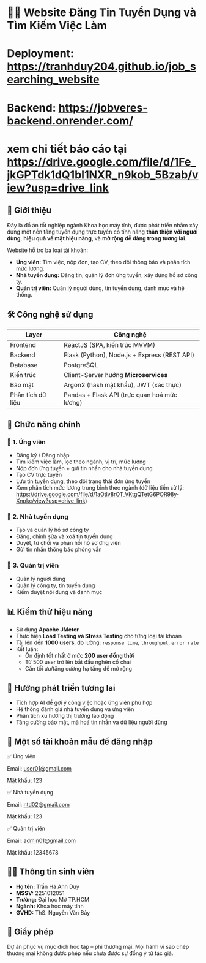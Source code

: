 # 🧑‍💼 Website Đăng Tin Tuyển Dụng và Tìm Kiếm Việc Làm
# Deployment: https://tranhduy204.github.io/job_searching_website
# Backend: https://jobveres-backend.onrender.com/
# xem chi tiết báo cáo tại https://drive.google.com/file/d/1Fe_jkGPTdk1dQ1bI1NXR_n9kob_5Bzab/view?usp=drive_link
## 📝 Giới thiệu
Đây là đồ án tốt nghiệp ngành Khoa học máy tính, được phát triển nhằm xây dựng một nền tảng tuyển dụng trực tuyến có tính năng **thân thiện với người dùng**, **hiệu quả về mặt hiệu năng**, và **mở rộng dễ dàng trong tương lai**.

Website hỗ trợ ba loại tài khoản:
- **Ứng viên:** Tìm việc, nộp đơn, tạo CV, theo dõi thông báo và phân tích mức lương.
- **Nhà tuyển dụng:** Đăng tin, quản lý đơn ứng tuyển, xây dựng hồ sơ công ty.
- **Quản trị viên:** Quản lý người dùng, tin tuyển dụng, danh mục và hệ thống.

## 🛠️ Công nghệ sử dụng

| Layer         | Công nghệ                                  |
|---------------|---------------------------------------------|
| Frontend      | ReactJS (SPA, kiến trúc MVVM)              |
| Backend       | Flask (Python), Node.js + Express (REST API) |
| Database      | PostgreSQL                                 |
| Kiến trúc     | Client-Server hướng **Microservices**       |
| Bảo mật       | Argon2 (hash mật khẩu), JWT (xác thực)     |
| Phân tích dữ liệu | Pandas + Flask API (trực quan hoá mức lương)  |

## 🔑 Chức năng chính

### 📌 1. Ứng viên
- Đăng ký / Đăng nhập
- Tìm kiếm việc làm, lọc theo ngành, vị trí, mức lương
- Nộp đơn ứng tuyển + gửi tin nhắn cho nhà tuyển dụng
- Tạo CV trực tuyến
- Lưu tin tuyển dụng, theo dõi trạng thái đơn ứng tuyển
- Xem phân tích mức lương trung bình theo ngành (dữ liệu tiền sử lý: https://drive.google.com/file/d/1aOtlv8rOT_VKtgQTetG6POR98y-Xnpkc/view?usp=drive_link)

### 📌 2. Nhà tuyển dụng
- Tạo và quản lý hồ sơ công ty
- Đăng, chỉnh sửa và xoá tin tuyển dụng
- Duyệt, từ chối và phản hồi hồ sơ ứng viên
- Gửi tin nhắn thông báo phỏng vấn

### 📌 3. Quản trị viên
- Quản lý người dùng
- Quản lý công ty, tin tuyển dụng
- Kiểm duyệt nội dung và danh mục

## 📊 Kiểm thử hiệu năng

- Sử dụng **Apache JMeter**
- Thực hiện **Load Testing và Stress Testing** cho từng loại tài khoản
- Tải lên đến **1000 users**, đo lường: `response time`, `throughput`, `error rate`
- Kết luận:
  - Ổn định tốt nhất ở mức **200 user đồng thời**
  - Từ 500 user trở lên bắt đầu nghẽn cổ chai
  - Cần tối ưu/tăng cường hạ tầng để mở rộng

## 📌 Hướng phát triển tương lai
- Tích hợp AI để gợi ý công việc hoặc ứng viên phù hợp
- Hệ thống đánh giá nhà tuyển dụng và ứng viên
- Phân tích xu hướng thị trường lao động
- Tăng cường bảo mật, mã hoá tin nhắn và dữ liệu người dùng
## 🧪 Một số tài khoản mẫu để đăng nhập

✅ Ứng viên

Email: user01@gmail.com

Mật khẩu: 123

✅ Nhà tuyển dụng

Email: ntd02@gmail.com

Mật khẩu: 123

✅ Quản trị viên

Email: admin01@gmail.com

Mật khẩu: 12345678

## 👨‍🎓 Thông tin sinh viên

- **Họ tên:** Trần Hà Anh Duy  
- **MSSV:** 2251012051  
- **Trường:** Đại học Mở TP.HCM  
- **Ngành:** Khoa học máy tính  
- **GVHD:** ThS. Nguyễn Văn Bảy  

## 📄 Giấy phép

Dự án phục vụ mục đích học tập – phi thương mại. Mọi hành vi sao chép thương mại không được phép nếu chưa được sự đồng ý từ tác giả.
